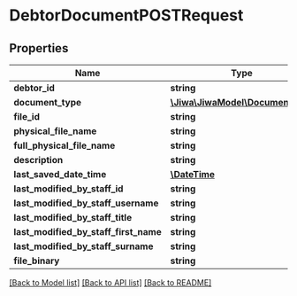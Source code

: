 # DebtorDocumentPOSTRequest

## Properties
Name | Type | Description | Notes
------------ | ------------- | ------------- | -------------
**debtor_id** | **string** |  | [optional] 
**document_type** | [**\Jiwa\JiwaModel\DocumentType**](DocumentType.md) |  | [optional] 
**file_id** | **string** |  | [optional] 
**physical_file_name** | **string** |  | [optional] 
**full_physical_file_name** | **string** |  | [optional] 
**description** | **string** |  | [optional] 
**last_saved_date_time** | [**\DateTime**](\DateTime.md) |  | [optional] 
**last_modified_by_staff_id** | **string** |  | [optional] 
**last_modified_by_staff_username** | **string** |  | [optional] 
**last_modified_by_staff_title** | **string** |  | [optional] 
**last_modified_by_staff_first_name** | **string** |  | [optional] 
**last_modified_by_staff_surname** | **string** |  | [optional] 
**file_binary** | **string** |  | [optional] 

[[Back to Model list]](../README.md#documentation-for-models) [[Back to API list]](../README.md#documentation-for-api-endpoints) [[Back to README]](../README.md)


